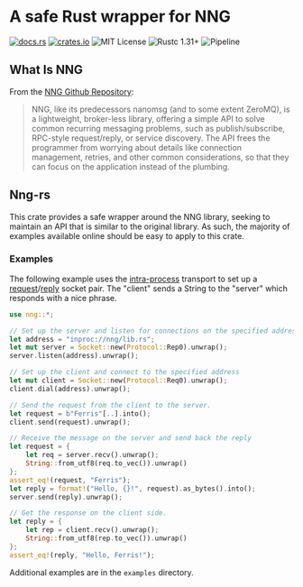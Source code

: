 # A safe Rust wrapper for NNG

[![docs.rs](https://docs.rs/nng/badge.svg)](https://docs.rs/nng)
[![crates.io](http://img.shields.io/crates/v/nng.svg)](http://crates.io/crates/nng)
![MIT License](https://img.shields.io/badge/license-MIT-blue.svg)
![Rustc 1.31+](https://img.shields.io/badge/rustc-1.31+-lightgray.svg)
![Pipeline](https://gitlab.com/neachdainn/nng-rs/badges/master/pipeline.svg)

## What Is NNG

From the [NNG Github Repository][1]:

> NNG, like its predecessors nanomsg (and to some extent ZeroMQ), is a lightweight, broker-less
library, offering a simple API to solve common recurring messaging problems, such as
publish/subscribe, RPC-style request/reply, or service discovery. The API frees the programmer
from worrying about details like connection management, retries, and other common
considerations, so that they can focus on the application instead of the plumbing.

## Nng-rs

This crate provides a safe wrapper around the NNG library, seeking to maintain an API that is
similar to the original library. As such, the majority of examples available online should be
easy to apply to this crate.

### Examples

The following example uses the [intra-process][2] transport to set up a [request][3]/[reply][4]
socket pair. The "client" sends a String to the "server" which responds with a nice phrase.

```rust
use nng::*;

// Set up the server and listen for connections on the specified address.
let address = "inproc://nng/lib.rs";
let mut server = Socket::new(Protocol::Rep0).unwrap();
server.listen(address).unwrap();

// Set up the client and connect to the specified address
let mut client = Socket::new(Protocol::Req0).unwrap();
client.dial(address).unwrap();

// Send the request from the client to the server.
let request = b"Ferris"[..].into();
client.send(request).unwrap();

// Receive the message on the server and send back the reply
let request = {
    let req = server.recv().unwrap();
    String::from_utf8(req.to_vec()).unwrap()
};
assert_eq!(request, "Ferris");
let reply = format!("Hello, {}!", request).as_bytes().into();
server.send(reply).unwrap();

// Get the response on the client side.
let reply = {
    let rep = client.recv().unwrap();
    String::from_utf8(rep.to_vec()).unwrap()
};
assert_eq!(reply, "Hello, Ferris!");
```

Additional examples are in the `examples` directory.

[1]: https://github.com/nanomsg/nng
[2]: https://nanomsg.github.io/nng/man/v1.1.0/nng_inproc.7
[3]: https://nanomsg.github.io/nng/man/v1.1.0/nng_req.7
[4]: https://nanomsg.github.io/nng/man/v1.1.0/nng_rep.7
